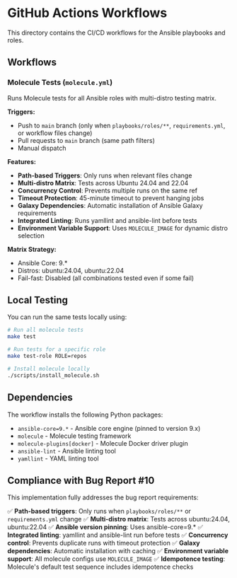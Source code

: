 # GitHub Actions Workflows

This directory contains the CI/CD workflows for the Ansible playbooks and roles.

## Workflows

### Molecule Tests (`molecule.yml`)

Runs Molecule tests for all Ansible roles with multi-distro testing matrix.

**Triggers:**
- Push to `main` branch (only when `playbooks/roles/**`, `requirements.yml`, or workflow files change)
- Pull requests to `main` branch (same path filters)
- Manual dispatch

**Features:**
- **Path-based Triggers**: Only runs when relevant files change
- **Multi-distro Matrix**: Tests across Ubuntu 24.04 and 22.04
- **Concurrency Control**: Prevents multiple runs on the same ref
- **Timeout Protection**: 45-minute timeout to prevent hanging jobs
- **Galaxy Dependencies**: Automatic installation of Ansible Galaxy requirements
- **Integrated Linting**: Runs yamllint and ansible-lint before tests
- **Environment Variable Support**: Uses `MOLECULE_IMAGE` for dynamic distro selection

**Matrix Strategy:**
- Ansible Core: 9.*
- Distros: ubuntu:24.04, ubuntu:22.04
- Fail-fast: Disabled (all combinations tested even if some fail)

## Local Testing

You can run the same tests locally using:

```bash
# Run all molecule tests
make test

# Run tests for a specific role
make test-role ROLE=repos

# Install molecule locally
./scripts/install_molecule.sh
```

## Dependencies

The workflow installs the following Python packages:
- `ansible-core=9.*` - Ansible core engine (pinned to version 9.x)
- `molecule` - Molecule testing framework
- `molecule-plugins[docker]` - Molecule Docker driver plugin
- `ansible-lint` - Ansible linting tool
- `yamllint` - YAML linting tool

## Compliance with Bug Report #10

This implementation fully addresses the bug report requirements:

✅ **Path-based triggers**: Only runs when `playbooks/roles/**` or `requirements.yml` change
✅ **Multi-distro matrix**: Tests across ubuntu:24.04, ubuntu:22.04
✅ **Ansible version pinning**: Uses ansible-core=9.*
✅ **Integrated linting**: yamllint and ansible-lint run before tests
✅ **Concurrency control**: Prevents duplicate runs with timeout protection
✅ **Galaxy dependencies**: Automatic installation with caching
✅ **Environment variable support**: All molecule configs use `MOLECULE_IMAGE`
✅ **Idempotence testing**: Molecule's default test sequence includes idempotence checks